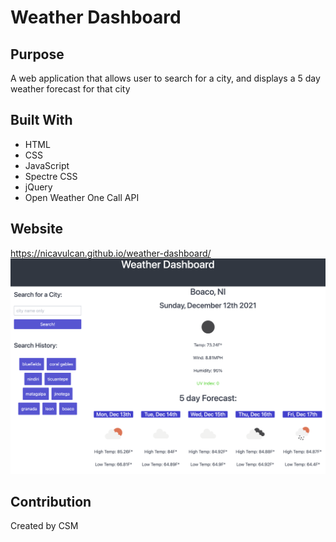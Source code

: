 # Weather Dashboard
## Purpose
A web application that allows user to search for a city, and displays a 5 day weather forecast for that city
## Built With
- HTML
- CSS
- JavaScript
- Spectre CSS
- jQuery
- Open Weather One Call API
## Website
https://nicavulcan.github.io/weather-dashboard/
![weather dashboard application](assets/images/weather-dashboard.png)
## Contribution
Created by CSM
